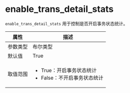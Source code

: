 # enable_trans_detail_stats

`enable_trans_detail_stats` 用于控制是否开启事务状态统计。

|  属性    | 描述     |
|----------|---------|
| 参数类型 |   布尔类型      |
| 默认值   | True     |
| 取值范围 | <ul><li>True：开启事务状态统计</li><li>False：不开启事务状态统计</li></ul>  |
